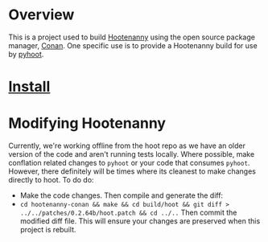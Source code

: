 
# Overview

This is a project used to build [Hootenanny](https://github.com/ngageoint/hootenanny) using the open source package manager, [Conan](https://conan.io/). One specific use is to provide a Hootenanny build for use by [pyhoot](https://github.com/epochgeo/pyhoot).

# [Install](https://github.com/epochgeo/hootenanny-conan/blob/main/docs/Install.md)

# Modifying Hootenanny

Currently, we're working offline from the hoot repo as we have an older version of the code and aren't running tests locally. Where possible, make conflation related changes to `pyhoot` or your code that consumes `pyhoot`. However, there definitely will be times where its cleanest to make changes directly to hoot. To do do:
* Make the code changes. Then compile and generate the diff:
* `cd hootenanny-conan && make && cd build/hoot && git diff > ../../patches/0.2.64b/hoot.patch && cd ../..`
Then commit the modified diff file. This will ensure your changes are preserved when this project is rebuilt.
